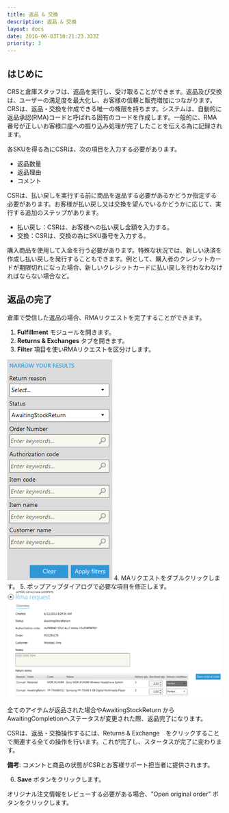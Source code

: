 ```yaml
---
title: 返品 & 交換
description: 返品 & 交換
layout: docs
date: 2016-06-03T10:21:23.333Z
priority: 3
---
```

## はじめに

CRSと倉庫スタッフは、返品を実行し、受け取ることができます。返品及び交換は、ユーザーの満足度を最大化し、お客様の信頼と販売増加につながります。CRSは、返品・交換を作成できる唯一の権限を持ちます。システムは、自動的に返品承認(RMA)コードと呼ばれる固有のコードを作成します。一般的に、RMA番号が正しいお客様口座への振り込み処理が完了したことを伝える為に記録されます。

各SKUを得る為にCSRは、次の項目を入力する必要があります。

* 返品数量
* 返品理由
* コメント

CSRは、払い戻しを実行する前に商品を返品する必要があるかどうか指定する必要があります。お客様が払い戻し又は交換を望んでいるかどうかに応じて、実行する追加のステップがあります。

* 払い戻し：CSRは、お客様への払い戻し金額を入力する。
* 交換：CSRは、交換の為にSKU番号を入力する。

購入商品を使用して入金を行う必要があります。特殊な状況では、新しい決済を作成し払い戻しを発行することもできます。例として、購入者のクレジットカードが期限切れになった場合、新しいクレジットカードに払い戻しを行わなわなければならない場合など。

## 返品の完了

倉庫で受信した返品の場合、RMAリクエストを完了することができます。

1. **Fulfillment** モジュールを開きます。
2. **Returns & Exchanges** タブを開きます。
3. **Filter** 項目を使いRMAリクエストを区分けします。
  <img src="../../../../assets/images/docs/image2013-6-14 17_28_24.png" />
4. MAリクエストをダブルクリックします。
5. ポップアップダイアログで必要な項目を修正します。
  <img src="../../../../assets/images/docs/image2013-6-14 17_40_26.png" />

全てのアイテムが返品された場合やAwaitingStockReturn から AwaitingCompletionへステータスが変更された際、返品完了になります。

CSRは、返品・交換操作するには、Returns & Exchange　をクリックすることで関連する全ての操作を行います。これが完了し、スタータスが完了に変わります。

**備考**: コメントと商品の状態がCSRとお客様サポート担当者に提供されます。

6. **Save** ボタンをクリックします。

オリジナル注文情報をレビューする必要がある場合、"Open original order" ボタンをクリックします。